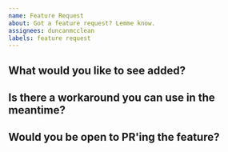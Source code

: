 ```yaml
---
name: Feature Request
about: Got a feature request? Lemme know.
assignees: duncanmcclean
labels: feature request
---
```


<!--
    Please fill out the whole issue template.
    It's honestly really, really helpful and it helps to keep things organised.
-->

## What would you like to see added?


## Is there a workaround you can use in the meantime?


## Would you be open to PR'ing the feature?

<!-- PR'ing is really easy! Ping me if you have any questions. -->
